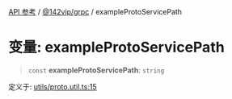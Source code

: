 [API 参考](../../../index.md) / [@142vip/grpc](../index.md) / exampleProtoServicePath

# 变量: exampleProtoServicePath

> `const` **exampleProtoServicePath**: `string`

定义于: [utils/proto.util.ts:15](https://github.com/142vip/core-x/blob/58a4aca72f73ebc92491a458c9b83754486dc296/packages/grpc/src/utils/proto.util.ts#L15)
